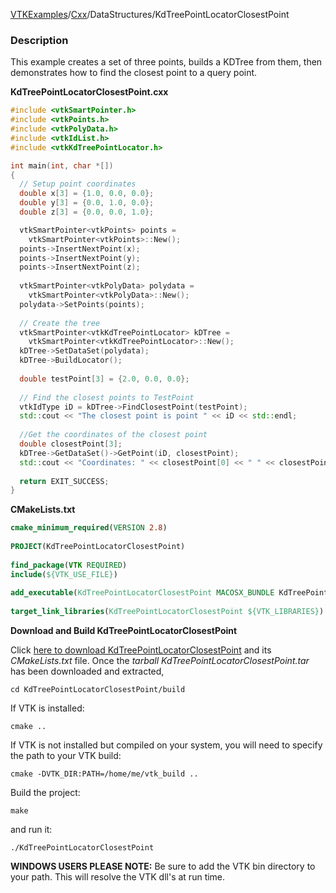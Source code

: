 [VTKExamples](/home/)/[Cxx](/Cxx)/DataStructures/KdTreePointLocatorClosestPoint

### Description
This example creates a set of three points, builds a KDTree from them, then demonstrates how to find the closest point to a query point.

**KdTreePointLocatorClosestPoint.cxx**
```c++
#include <vtkSmartPointer.h>
#include <vtkPoints.h>
#include <vtkPolyData.h>
#include <vtkIdList.h>
#include <vtkKdTreePointLocator.h>

int main(int, char *[])
{
  // Setup point coordinates
  double x[3] = {1.0, 0.0, 0.0};
  double y[3] = {0.0, 1.0, 0.0};
  double z[3] = {0.0, 0.0, 1.0};

  vtkSmartPointer<vtkPoints> points = 
    vtkSmartPointer<vtkPoints>::New();
  points->InsertNextPoint(x);
  points->InsertNextPoint(y);
  points->InsertNextPoint(z);
  
  vtkSmartPointer<vtkPolyData> polydata = 
    vtkSmartPointer<vtkPolyData>::New();
  polydata->SetPoints(points);
    
  // Create the tree
  vtkSmartPointer<vtkKdTreePointLocator> kDTree = 
    vtkSmartPointer<vtkKdTreePointLocator>::New();
  kDTree->SetDataSet(polydata);
  kDTree->BuildLocator();
  
  double testPoint[3] = {2.0, 0.0, 0.0};
	
  // Find the closest points to TestPoint
  vtkIdType iD = kDTree->FindClosestPoint(testPoint);
  std::cout << "The closest point is point " << iD << std::endl;
  
  //Get the coordinates of the closest point
  double closestPoint[3];
  kDTree->GetDataSet()->GetPoint(iD, closestPoint);
  std::cout << "Coordinates: " << closestPoint[0] << " " << closestPoint[1] << " " << closestPoint[2] << std::endl;
  
  return EXIT_SUCCESS;
}
```
**CMakeLists.txt**
```cmake
cmake_minimum_required(VERSION 2.8)
 
PROJECT(KdTreePointLocatorClosestPoint)
 
find_package(VTK REQUIRED)
include(${VTK_USE_FILE})
 
add_executable(KdTreePointLocatorClosestPoint MACOSX_BUNDLE KdTreePointLocatorClosestPoint.cxx)
 
target_link_libraries(KdTreePointLocatorClosestPoint ${VTK_LIBRARIES})
```

**Download and Build KdTreePointLocatorClosestPoint**

Click [here to download KdTreePointLocatorClosestPoint](https://github.com/lorensen/VTKWikiExamplesTarballs/raw/master/KdTreePointLocatorClosestPoint.tar) and its *CMakeLists.txt* file.
Once the *tarball KdTreePointLocatorClosestPoint.tar* has been downloaded and extracted,
```
cd KdTreePointLocatorClosestPoint/build 
```
If VTK is installed:
```
cmake ..
```
If VTK is not installed but compiled on your system, you will need to specify the path to your VTK build:
```
cmake -DVTK_DIR:PATH=/home/me/vtk_build ..
```
Build the project:
```
make
```
and run it:
```
./KdTreePointLocatorClosestPoint
```
**WINDOWS USERS PLEASE NOTE:** Be sure to add the VTK bin directory to your path. This will resolve the VTK dll's at run time.

